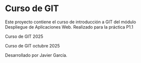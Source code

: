 # Curso de GIT

Este proyecto contiene el curso de introducción a GIT del módulo Despliegue de Aplicaciones Web.
Realizado para la práctica P1.1

Curso de GIT 2025

Curso de GIT octubre 2025

Desarrollado por Javier García.
